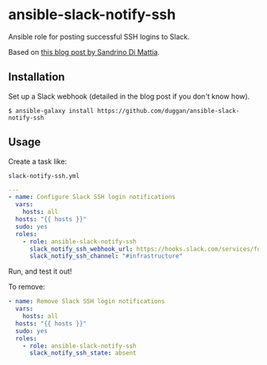 # ansible-slack-notify-ssh

Ansible role for posting successful SSH logins to Slack.

Based on [this blog post by Sandrino Di Mattia](http://sandrinodimattia.net/posting-successful-ssh-logins-to-slack/).

## Installation

Set up a Slack webhook (detailed in the blog post if you don't know how).

```
$ ansible-galaxy install https://github.com/duggan/ansible-slack-notify-ssh
```

## Usage

Create a task like:

`slack-notify-ssh.yml`

```yml
---
- name: Configure Slack SSH login notifications
  vars:
    hosts: all
  hosts: "{{ hosts }}"
  sudo: yes
  roles:
    - role: ansible-slack-notify-ssh
      slack_notify_ssh_webhook_url: https://hooks.slack.com/services/foo/bar/baz
      slack_notify_ssh_channel: "#infrastructure"
```

Run, and test it out!

To remove:

```yml
- name: Remove Slack SSH login notifications
  vars:
    hosts: all
  hosts: "{{ hosts }}"
  sudo: yes
  roles:
    - role: ansible-slack-notify-ssh
      slack_notify_ssh_state: absent
```
